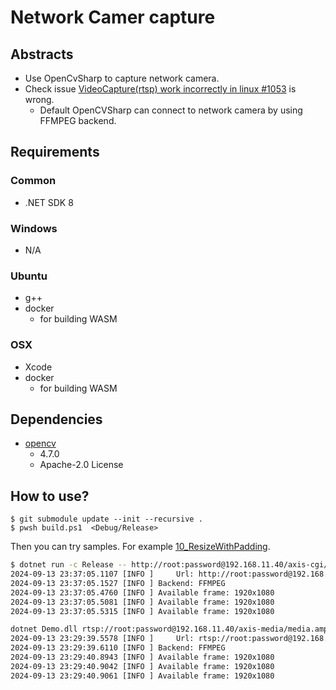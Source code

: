 # Network Camer capture

## Abstracts

* Use OpenCvSharp to capture network camera.
* Check issue [VideoCapture(rtsp) work incorrectly in linux #1053](https://github.com/shimat/opencvsharp/issues/1053) is wrong.
  * Default OpenCVSharp can connect to network camera by using FFMPEG backend.

## Requirements

### Common

* .NET SDK 8

### Windows

* N/A

### Ubuntu

* g++
* docker
  * for building WASM

### OSX

* Xcode
* docker
  * for building WASM

## Dependencies

* [opencv](https://github.com/opencv/opencv)
  * 4.7.0
  * Apache-2.0 License

## How to use?

````shell
$ git submodule update --init --recursive .
$ pwsh build.ps1  <Debug/Release>
````

Then you can try samples. For example [10_ResizeWithPadding](./10_ResizeWithPadding).


````bash
$ dotnet run -c Release -- http://root:password@192.168.11.40/axis-cgi/mjpg/video.cgi FFMPEG
2024-09-13 23:37:05.1107 [INFO ]     Url: http://root:password@192.168.11.40/axis-cgi/mjpg/video.cgi 
2024-09-13 23:37:05.1527 [INFO ] Backend: FFMPEG 
2024-09-13 23:37:05.4760 [INFO ] Available frame: 1920x1080 
2024-09-13 23:37:05.5081 [INFO ] Available frame: 1920x1080 
2024-09-13 23:37:05.5315 [INFO ] Available frame: 1920x1080 
````

````bash
dotnet Demo.dll rtsp://root:password@192.168.11.40/axis-media/media.amp?videocodec=h264 FFMPEG
2024-09-13 23:29:39.5578 [INFO ]     Url: rtsp://root:password@192.168.11.40/axis-media/media.amp?videocodec=h264 
2024-09-13 23:29:39.6110 [INFO ] Backend: FFMPEG 
2024-09-13 23:29:40.8943 [INFO ] Available frame: 1920x1080 
2024-09-13 23:29:40.9042 [INFO ] Available frame: 1920x1080 
2024-09-13 23:29:40.9061 [INFO ] Available frame: 1920x1080 
````